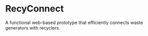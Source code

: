 # RecyConnect
A functional web-based prototype that efficiently connects waste generators with recyclers.
